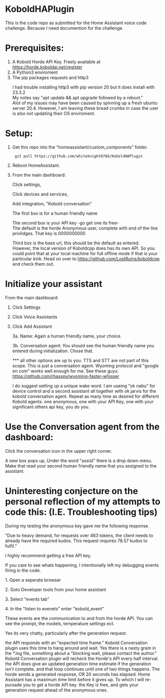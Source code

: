 # KoboldHAPlugin
This is the code repo as submitted for the Home Assistant voice code challenge. Because I need documention for the challenge. 

# Prerequisites:
1. A Kobold Horde API Key. Freely available at https://horde.koboldai.net/register<br>
2. A Python3 enviroment<br>
3. The pip packages requests and http3 <br><p>
        I had trouble installing http3 with pip version 20 but it does install with 23.3.2<br>
        My notes say "apt update && apt upgrade followed by a reboot." <br>
        Alot of my issues may have been caused by spinning up a fresh ubuntu server 20.4. However, I am leaving these bread crumbs in case the user is also not updating their OS enviroment. <br>
        
# Setup:
1. Get this repo into the "homeassistant/custom_components" folder. <br>

        git pull https://github.com/whiteknight6766/KoboldHAPlugin

2. Reboot HomeAssistant. <br><p>
3. From the main dashboard:<br><p>
  Click settings, <br><p>
  Click devices and services,<br><p>
  Add integration, "Kobold conversation"<br><p>
      The first box is for a human friendly name<br><p>
      The second box is your API key -go get one its free- <br>
          The default is the horde Anonymous user, complete with end of the line privlidges. That key is 0000000000<br><p>
      Third box is the base url, this should be the default as entered. <br>
      However, the local version of Koboldcpp does has its own API. So you could point that at your local machine for full offline mode if that is your particular kink. Head on over to https://github.com/LostRuins/koboldcpp and check them out.<br>

# Initialize your assistant  
From the main dashboard:<br><p>
  1. Click Settings<br><p>
  2. Click Voice Assistants<br><p>
  3. Click Add Assistant<br><p>
      3a. Name: Again a human friendly name, your choice. <br><p>
      3b. Conversation agent: You should see the human friendly name you entered during initialization. Chose that. <br><P>
      *** all other options are up to you. TTS and STT are not part of this scope. This is just a conversation agent. Wyoming protocol and "google en com" works well enough for me. See these guys: https://github.com/rhasspy/wyoming-faster-whisper<br><P>
      I do suggest setting up a unique wake word. I am useing "ok nabu" for device control and a second assistant all together with ok jarvis for the kobold conversation agent.
  Repeat as many time as desired for different Kobold agents. one anonymous, one with your API Key, one with your significant others api key, you do you. <br><P>

# Use the Conversation agent from the dashboard:
Click the conversation icon in the upper right corner. <br><p>
A new box pops up, Under the word "assist" there is a drop down menu. <br>
  Make that read your second human friendly name that you assigned to the assistant. <br><p>
    
# Uninteresting conjecture on the personal reflection of my attempts to code this: (I.E. Troubleshooting tips)   
During my testing the anonymous key gave me the following response. <br><p>
    "Due to heavy demand, for requests over 463 tokens, the client needs to already have the required kudos. This request requires 78.57 kudos to fulfil."<br><p>
    I highly recommend getting a free API key. <br><p>

If you care to see whats happening, I intentionally left my debugging events firing in the code. <br><p>
    1. Open a seperate browser<br><p>
    2. Goto Developer tools from your home assistant<br><p>
    3. Select "events tab"<br><p>
    4. In the "listen to evenets" enter "kobold_event" <br><p>
      These events are the communication to and from the horde API. You can see the prompt, the models, temperature settings ect. <br><p>
      Yes its very chatty, particularly after the generation request.<br><p>
        the API responds with an "expected time frame." Kobold Conversation plugin uses this time to hang around and wait. Yes there is a nasty gram in the *.log file, something about a "blocking wait, please contact the author." Kobold Conversation plugin will recheck the Horde's API every half interval. the API does give an updated generation time estimate if the generation isn't complete. and that loop continues until one of two things happens. The horde sends a generated response, OR 20 seconds has elapsed. Home Assistant has a maximum time limit before it gives up. To which I will re-pursade you to get a horde API key. the Key is free, and gets your generation request ahead of the anonymous ones. 
